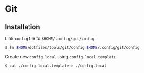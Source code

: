 # Git

## Installation

Link `config` file to `$HOME/.config/git/config`:

```bash
$ ln $HOME/dotfiles/tools/git/config $HOME/.config/git/config
```

Create new `config.local` using `config.local.template`:

```bash
$ cat ./config.local.template > ./config.local
```
